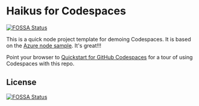 # Haikus for Codespaces
[![FOSSA Status](https://app.fossa.com/api/projects/git%2Bgithub.com%2Fziweihub%2Faifather.svg?type=shield)](https://app.fossa.com/projects/git%2Bgithub.com%2Fziweihub%2Faifather?ref=badge_shield)


This is a quick node project template for demoing Codespaces. It is based on the [Azure node sample](https://github.com/Azure-Samples/nodejs-docs-hello-world). It's great!!!

Point your browser to [Quickstart for GitHub Codespaces](https://docs.github.com/en/codespaces/getting-started/quickstart) for a tour of using Codespaces with this repo.


## License
[![FOSSA Status](https://app.fossa.com/api/projects/git%2Bgithub.com%2Fziweihub%2Faifather.svg?type=large)](https://app.fossa.com/projects/git%2Bgithub.com%2Fziweihub%2Faifather?ref=badge_large)